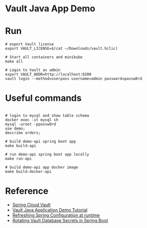 # Vault Java App Demo
  
# Run

```shell
# export Vault license
export VAULT_LICENSE=$(cat ~/Downloads/vault.hclic)     

# Start all containers and minikube
make all

# Login to Vault as admin
export VAULT_ADDR=http://localhost:8200
vault login --method=userpass username=admin password=passw0rd
```

# Useful commands
```shell

# login to mysql and show table schema
docker exec -it mysql sh
mysql -uroot -ppassw0rd
use demo;
describe orders;

# build demo-api spring boot app
make build-api

# run demo-api spring boot app locally
make run-api

# build demo-api app docker image
make build-docker-api

```

# Reference
- [Spring Cloud Vault](https://cloud.spring.io/spring-cloud-vault/reference/html/#_quick_start)
- [Vault Java Application Demo Tutorial](https://developer.hashicorp.com/vault/tutorials/encryption-as-a-service/eaas-spring-demo)
- [Refreshing Spring Configuration at runtime](https://cloud.spring.io/spring-cloud-static/Greenwich.RELEASE/multi/multi__spring_cloud_config_2.html#_refreshing_the_configuration_at_runtime)
- [Rotating Vault Database Secrets in Spring Boot](https://secrets-as-a-service.com/posts/hashicorp-vault/rotate-dynamic-relational-database-connection-in-spring-at-runtime/)